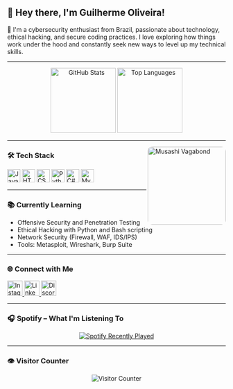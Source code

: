 <h2 align="left">👋 Hey there, I'm Guilherme Oliveira!</h2>
<p align="left">🔐 I'm a cybersecurity enthusiast from Brazil, passionate about technology, ethical hacking, and secure coding practices. I love exploring how things work under the hood and constantly seek new ways to level up my technical skills.</p>

---

<div align="center">
  <img src="https://github-readme-stats.vercel.app/api?username=Jugolino&show_icons=true&count_private=true&include_all_commits=true&theme=dracula&hide_border=false" height="150" alt="GitHub Stats" />
  <img src="https://github-readme-stats.vercel.app/api/top-langs?username=Jugolino&layout=compact&langs_count=6&theme=dracula&hide_border=false" height="150" alt="Top Languages" />
</div>

---

<!-- Musashi GIF -->
<img align="right" src="https://media1.tenor.com/m/vb1zYZDr5AMAAAAd/musashi-vagabond.gif" height="180" alt="Musashi Vagabond" style="border-radius: 10px;" />

### 🛠️ Tech Stack

<div align="left">
  <img src="https://cdn.jsdelivr.net/gh/devicons/devicon/icons/javascript/javascript-original.svg" height="30" alt="JavaScript" />
  <img src="https://cdn.jsdelivr.net/gh/devicons/devicon/icons/html5/html5-original.svg" height="30" alt="HTML5" />
  <img src="https://cdn.jsdelivr.net/gh/devicons/devicon/icons/css3/css3-original.svg" height="30" alt="CSS3" />
  <img src="https://cdn.jsdelivr.net/gh/devicons/devicon/icons/python/python-original.svg" height="30" alt="Python" />
  <img src="https://cdn.jsdelivr.net/gh/devicons/devicon/icons/csharp/csharp-original.svg" height="30" alt="C#" />
  <img src="https://cdn.jsdelivr.net/gh/devicons/devicon/icons/mysql/mysql-original.svg" height="30" alt="MySQL" />
</div>

---

### 📚 Currently Learning

- Offensive Security and Penetration Testing
- Ethical Hacking with Python and Bash scripting
- Network Security (Firewall, WAF, IDS/IPS)
- Tools: Metasploit, Wireshark, Burp Suite

---

### 🌐 Connect with Me

<div align="left">
  <a href="https://www.instagram.com/gu1lherme_oliveira" target="_blank">
    <img src="https://img.shields.io/static/v1?message=Instagram&logo=instagram&label=&color=E4405F&logoColor=white&style=for-the-badge" height="35" alt="Instagram" />
  </a>
  <a href="https://www.linkedin.com/in/guilherme-oliveira-6b6992276" target="_blank">
    <img src="https://img.shields.io/static/v1?message=LinkedIn&logo=linkedin&label=&color=0077B5&logoColor=white&style=for-the-badge" height="35" alt="LinkedIn" />
  </a>
  <a href="https://discord.com/users/SEU_DISCORD_ID" target="_blank">
    <img src="https://img.shields.io/static/v1?message=Discord&logo=discord&label=&color=7289DA&logoColor=white&style=for-the-badge" height="35" alt="Discord" />
  </a>
</div>

---

### 🎧 Spotify – What I'm Listening To

<div align="center">
  <a href="https://open.spotify.com/user/31x53yb7dnlsaw6brwa24zvcakku">
    <img src="https://spotify-recently-played-readme.vercel.app/api?user=31x53yb7dnlsaw6brwa24zvcakku&count=5&width=600" alt="Spotify Recently Played" />
  </a>
</div>

---

### 👁️ Visitor Counter

<div align="center">
  <img src="https://profile-counter.glitch.me/Jugolino/count.svg?" alt="Visitor Counter" />
</div>
